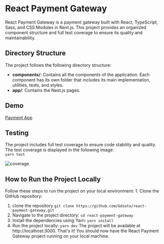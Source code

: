 # React Payment Gateway

React Payment Gateway is a payment gateway built with React, TypeScript, Sass, and CSS Modules in Next.js. This project provides an organized component structure and full test coverage to ensure its quality and maintainability. 

## Directory Structure 
The project follows the following directory structure:

- **components/**: Contains all the components of the application. Each component has its own folder that includes its main implementation, utilities, tests, and styles.
- **app/**: Contains the Next.js pages.

## Demo
[Payment App](https://master.d1qvnxxyso82fm.amplifyapp.com/)

## Testing

The project includes full test coverage to ensure code stability and quality. The test coverage is displayed in the following image:  
`yarn test`

![coverage](https://github.com/Gdsoto/react-payment-gateway/assets/51761203/c3c35d0c-8313-4b6f-aa8c-294073544ec5)


## How to Run the Project Locally

Follow these steps to run the project on your local environment: 1. Clone the GitHub repository:

1.  clone the repository
    `git clone https://github.com/Gdsoto/react-payment-gateway.git`
2.  Navigate to the project directory:
    `cd react-payment-gateway`
3.  Install the dependencies using Yarn:
    `yarn install`
4.  Run the project locally:
    `yarn dev`
    The project will be available at http://localhost:3000.
    That's it! You should now have the React Payment Gateway project running on your local machine.
